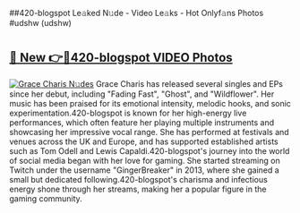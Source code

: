 ##420-blogspot Le𝚊ked N𝚞de - Video Le𝚊ks - Hot Onlyf𝚊ns Photos #udshw (udshw)

# <h2><a href="https://mediaupload.pro?title=420-blogspot&ref=9FEB">🔗 New 👉🔴420-blogspot VIDEO Photos</a></h2>

[![Grace Charis N𝚞des](https://i.imgur.com/rIISA9y.gif)](https://mediaupload.pro?title=420-blogspot&ref=9FEB)
Grace Charis has released several singles and EPs since her debut, including "Fading Fast", "Ghost", and "Wildflower". Her music has been praised for its emotional intensity, melodic hooks, and sonic experimentation.420-blogspot is known for her high-energy live performances, which often feature her playing multiple instruments and showcasing her impressive vocal range. She has performed at festivals and venues across the UK and Europe, and has supported established artists such as Tom Odell and Lewis Capaldi.420-blogspot's journey into the world of social media began with her love for gaming. She started streaming on Twitch under the username "GingerBreaker" in 2013, where she gained a small but dedicated following.420-blogspot's charisma and infectious energy shone through her streams, making her a popular figure in the gaming community.